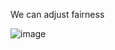 We can adjust fairness

![image](https://user-images.githubusercontent.com/29195/130841178-0a14204c-0657-471f-8592-14eb4a852da9.png)

